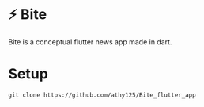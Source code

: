# ⚡ Bite 
Bite is a conceptual flutter news app made in dart. 

# Setup 
` git clone https://github.com/athy125/Bite_flutter_app `



